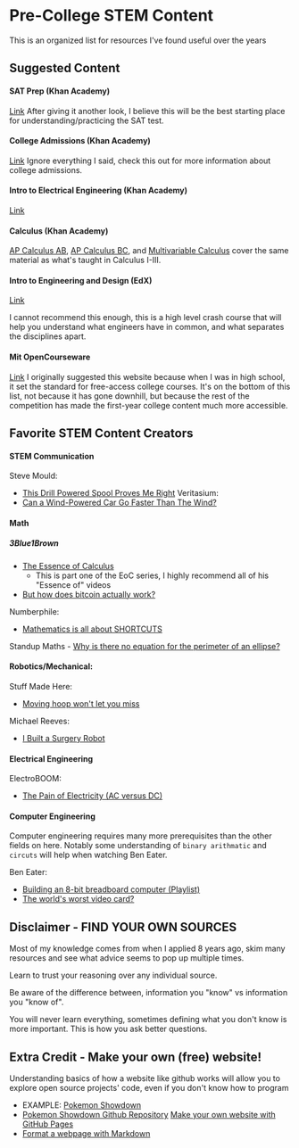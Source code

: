 # Pre-College STEM Content
This is an organized list for resources I've found useful over the years  

## Suggested Content
#### SAT Prep (Khan Academy)
[Link](https://www.khanacademy.org/mission/sat/)
After giving it another look, I believe this will be the best starting place for understanding/practicing the SAT test.
#### College Admissions (Khan Academy)
[Link](https://www.khanacademy.org/college-careers-more/college-admissions)
Ignore everything I said, check this out for more information about college admissions.
#### Intro to Electrical Engineering (Khan Academy)
[Link](https://www.khanacademy.org/science/electrical-engineering)
#### Calculus (Khan Academy)
   [AP Calculus AB](https://www.khanacademy.org/math/ap-calculus-ab), [AP Calculus BC](https://www.khanacademy.org/math/ap-calculus-bc), and [Multivariable Calculus](https://www.khanacademy.org/math/multivariable-calculus) cover the same material as what's taught in Calculus I-III.
#### Intro to Engineering and Design (EdX)
[Link](https://www.edx.org/course/introduction-to-engineering-and-design)

I cannot recommend this enough, this is a high level crash course that will help you understand what engineers have in common, and what separates the disciplines apart.
#### Mit OpenCourseware
[Link](https://ocw.mit.edu/index.htm)
   I originally suggested this website because when I was in high school, it set the standard for free-access college courses. It's on the bottom of this list, not because it has gone downhill, but because the rest of the competition has made the first-year college content much more accessible.

## Favorite STEM Content Creators

#### STEM Communication 
Steve Mould:
* [This Drill Powered Spool Proves Me Right](https://www.youtube.com/watch?v=bcsb1xAv7XA)
Veritasium:
* [Can a Wind-Powered Car Go Faster Than The Wind?](https://www.youtube.com/watch?v=jyQwgBAaBag)

#### Math
##### 3Blue1Brown
* [The Essence of Calculus](https://www.youtube.com/watch?v=WUvTyaaNkzM)
  * This is part one of the EoC series, I highly recommend all of his "Essence of" videos
* [But how does bitcoin actually work?](https://www.youtube.com/watch?v=bBC-nXj3Ng4)

Numberphile: 
* [Mathematics is all about SHORTCUTS](https://www.youtube.com/watch?v=BdEWCxt8C0M)

Standup Maths - [Why is there no equation for the perimeter of an ellipse?](https://www.youtube.com/watch?v=5nW3nJhBHL0) 

#### Robotics/Mechanical:
Stuff Made Here:
* [Moving hoop won't let you miss](https://www.youtube.com/watch?v=myO8fxhDRW0)

Michael Reeves:
* [I Built a Surgery Robot](https://www.youtube.com/watch?v=A_BlNA7bBxo)
#### Electrical Engineering
ElectroBOOM:
* [The Pain of Electricity (AC versus DC)](https://www.youtube.com/watch?v=hp97GjuULX8)
#### Computer Engineering
Computer engineering requires many more prerequisites than the other fields on here. Notably some understanding of `binary arithmatic` and `circuts` will help when watching Ben Eater.

Ben Eater: 
* [Building an 8-bit breadboard computer (Playlist)](https://www.youtube.com/watch?v=HyznrdDSSGM)
*  [The world's worst video card?](https://www.youtube.com/watch?v=l7rce6IQDWs)




## Disclaimer - FIND YOUR OWN SOURCES
Most of my knowledge comes from when I applied 8 years ago, skim many resources and see what advice seems to pop up multiple times.

Learn to trust your reasoning over any individual source.

Be aware of the difference between, information you "know" vs information you "know of".

You will never learn everything, sometimes defining what you don't know is more important. This is how you ask better questions.

## Extra Credit - Make your own (free) website!
  Understanding basics of how a website like github works will allow you to explore open source projects' code, even if you don't know how to program
  * EXAMPLE: [Pokemon Showdown](https://play.pokemonshowdown.com/)
  * [Pokemon Showdown Github Repository](https://github.com/smogon/pokemon-showdown)
  [Make your own website with GitHub Pages](https://lab.github.com/githubtraining/github-pages)
  * [Format a webpage with Markdown](https://lab.github.com/githubtraining/communicating-using-markdown)